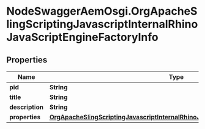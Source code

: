 # NodeSwaggerAemOsgi.OrgApacheSlingScriptingJavascriptInternalRhinoJavaScriptEngineFactoryInfo

## Properties

Name | Type | Description | Notes
------------ | ------------- | ------------- | -------------
**pid** | **String** |  | [optional] 
**title** | **String** |  | [optional] 
**description** | **String** |  | [optional] 
**properties** | [**OrgApacheSlingScriptingJavascriptInternalRhinoJavaScriptEngineFactoryProperties**](OrgApacheSlingScriptingJavascriptInternalRhinoJavaScriptEngineFactoryProperties.md) |  | [optional] 


